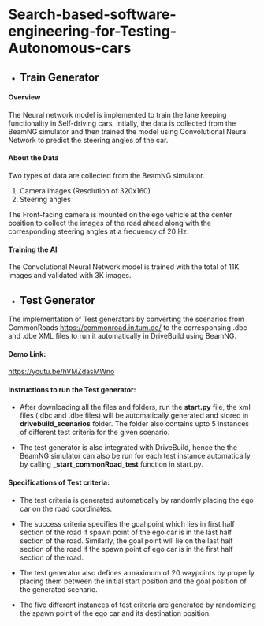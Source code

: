# Search-based-software-engineering-for-Testing-Autonomous-cars

- ## Train Generator

 
#### Overview

The Neural network model is implemented to train the lane keeping functionality in Self-driving cars. Intially, the data is collected from the BeamNG simulator and then trained the model using Convolutional Neural Network to predict the steering angles of the car.


#### About the Data

Two types of data are collected from the BeamNG simulator.
1. Camera images (Resolution of 320x160)
2. Steering angles

The Front-facing camera is mounted on the ego vehicle at the center position to collect the images of the road ahead along with the corresponding steering angles at a frequency of 20 Hz.

#### Training the AI

The Convolutional Neural Network model is trained with the total of 11K images and validated with 3K images.


- ## Test Generator

 The implementation of Test generators by converting the scenarios from CommonRoads https://commonroad.in.tum.de/ to the corresponsing .dbc and .dbe XML files to run it automatically in DriveBuild using BeamNG.
 
 #### Demo Link: 
 https://youtu.be/hVMZdasMWno
 
 #### Instructions to run the Test generator:
  
  - After downloading all the files and folders, run the **start.py** file, the xml files (.dbc and .dbe files) will be automatically generated and stored in **drivebuild_scenarios** folder. The folder also contains upto 5 instances of different test criteria for the given scenario.
 
  - The test generator is also integrated with DriveBuild, hence the the BeamNG simulator can also be run for each test instance automatically by calling **_start_commonRoad_test** function in start.py.
  
  
  #### Specifications of Test criteria:
  
  - The test criteria is generated automatically by randomly placing the ego car on the road coordinates.
  
  - The success criteria specifies the goal point which lies in first half section of the road if spawn point of the ego car is in the last half section of the road. Similarly, the goal point will lie on the last half section of the road if the spawn point of ego car is in the first half section of the road.
  
  - The test generator also defines a maximum of 20 waypoints by properly placing them between the initial start position and the goal position of the generated scenario.
  
  - The five different instances of test criteria are generated by randomizing the spawn point of the ego car and its destination position.

